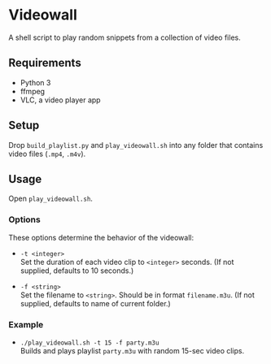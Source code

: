 # Videowall

A shell script to play random snippets from a collection of video files. 

## Requirements

- Python 3
- ffmpeg
- VLC, a video player app

## Setup

Drop `build_playlist.py` and `play_videowall.sh` into any folder that contains video files (`.mp4`, `.m4v`).

## Usage

Open `play_videowall.sh`.

### Options

These options determine the behavior of the videowall:

- `-t <integer>`  
  Set the duration of each video clip to `<integer>` seconds. (If not supplied, defaults to 10 seconds.)

- `-f <string>`  
  Set the filename to `<string>`. Should be in format `filename.m3u`. (If not supplied, defaults to name of current folder.)

### Example

- `./play_videowall.sh -t 15 -f party.m3u`  
  Builds and plays playlist `party.m3u` with random 15-sec video clips.
